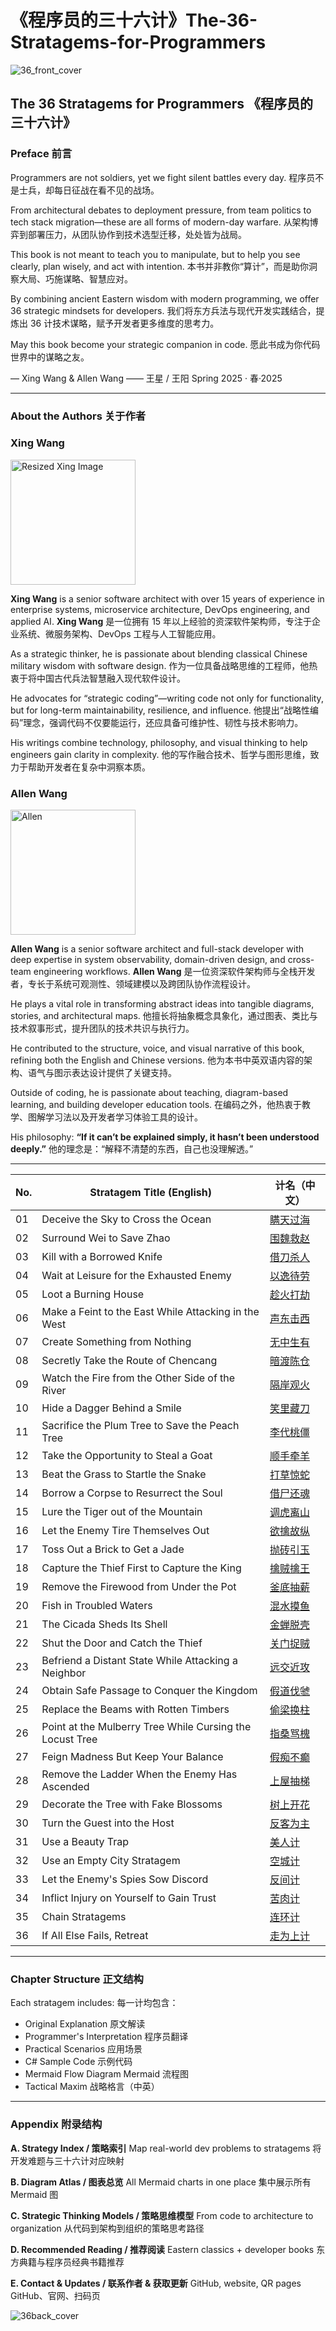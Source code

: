 # 《程序员的三十六计》The-36-Stratagems-for-Programmers
![36_front_cover](https://github.com/user-attachments/assets/16c3af1f-e972-445e-a8d6-33015d458094)


## The 36 Stratagems for Programmers 《程序员的三十六计》

### Preface 前言

Programmers are not soldiers, yet we fight silent battles every day.
程序员不是士兵，却每日征战在看不见的战场。

From architectural debates to deployment pressure, from team politics to tech stack migration—these are all forms of modern-day warfare.
从架构博弈到部署压力，从团队协作到技术选型迁移，处处皆为战局。

This book is not meant to teach you to manipulate, but to help you see clearly, plan wisely, and act with intention.
本书并非教你“算计”，而是助你洞察大局、巧施谋略、智慧应对。

By combining ancient Eastern wisdom with modern programming, we offer 36 strategic mindsets for developers.
我们将东方兵法与现代开发实践结合，提炼出 36 计技术谋略，赋予开发者更多维度的思考力。

May this book become your strategic companion in code.
愿此书成为你代码世界中的谋略之友。

— Xing Wang & Allen Wang
—— 王星 / 王阳
Spring 2025 · 春·2025

---

### About the Authors 关于作者

### Xing Wang
<img src="https://github.com/user-attachments/assets/9575460d-ff93-4dd8-8816-b401ce3e4715" width="200" alt="Resized Xing Image">

**Xing Wang** is a senior software architect with over 15 years of experience in enterprise systems, microservice architecture, DevOps engineering, and applied AI.
**Xing Wang** 是一位拥有 15 年以上经验的资深软件架构师，专注于企业系统、微服务架构、DevOps 工程与人工智能应用。

As a strategic thinker, he is passionate about blending classical Chinese military wisdom with software design.
作为一位具备战略思维的工程师，他热衷于将中国古代兵法智慧融入现代软件设计。

He advocates for “strategic coding”—writing code not only for functionality, but for long-term maintainability, resilience, and influence.
他提出“战略性编码”理念，强调代码不仅要能运行，还应具备可维护性、韧性与技术影响力。

His writings combine technology, philosophy, and visual thinking to help engineers gain clarity in complexity.
他的写作融合技术、哲学与图形思维，致力于帮助开发者在复杂中洞察本质。


### Allen Wang
<img src="https://github.com/user-attachments/assets/8b9e3d28-9ee4-4007-9fb8-89e07ad0232d" width="200" alt="Allen" />

**Allen Wang** is a senior software architect and full-stack developer with deep expertise in system observability, domain-driven design, and cross-team engineering workflows.
**Allen Wang** 是一位资深软件架构师与全栈开发者，专长于系统可观测性、领域建模以及跨团队协作流程设计。

He plays a vital role in transforming abstract ideas into tangible diagrams, stories, and architectural maps.
他擅长将抽象概念具象化，通过图表、类比与技术叙事形式，提升团队的技术共识与执行力。

He contributed to the structure, voice, and visual narrative of this book, refining both the English and Chinese versions.
他为本书中英双语内容的架构、语气与图示表达设计提供了关键支持。

Outside of coding, he is passionate about teaching, diagram-based learning, and building developer education tools.
在编码之外，他热衷于教学、图解学习法以及开发者学习体验工具的设计。

His philosophy: **“If it can’t be explained simply, it hasn’t been understood deeply.”**
他的理念是：“解释不清楚的东西，自己也没理解透。”

---


| No. | Stratagem Title (English)                                | 计名（中文） |
| --- | -------------------------------------------------------- | ------ |
| 01  | Deceive the Sky to Cross the Ocean                       | [瞒天过海](https://github.com/uwspstar/The-36-Stratagems-for-Programmers/blob/main/%E7%AC%AC%E4%B8%80%E8%AE%A1%EF%BC%9A%E7%9E%92%E5%A4%A9%E8%BF%87%E6%B5%B7%20Deceive%20the%20Sky%20to%20Cross%20the%20Ocean.md)   |
| 02  | Surround Wei to Save Zhao                                | [围魏救赵](https://github.com/uwspstar/The-36-Stratagems-for-Programmers/blob/main/%E7%AC%AC%E4%BA%8C%E8%AE%A1%EF%BC%9A%E5%9B%B4%E9%AD%8F%E6%95%91%E8%B5%B5%20Besiege%20Wei%20to%20Rescue%20Zhao.md)   |
| 03  | Kill with a Borrowed Knife                               | [借刀杀人](https://github.com/uwspstar/The-36-Stratagems-for-Programmers/blob/main/%E7%AC%AC%E4%B8%89%E8%AE%A1%EF%BC%9A%E5%80%9F%E5%88%80%E6%9D%80%E4%BA%BA%20Kill%20with%20a%20Borrowed%20Knife.md)   |
| 04  | Wait at Leisure for the Exhausted Enemy                  | [以逸待劳](https://github.com/uwspstar/The-36-Stratagems-for-Programmers/blob/main/%E7%AC%AC%E5%9B%9B%E8%AE%A1%EF%BC%9A%E4%BB%A5%E9%80%B8%E5%BE%85%E5%8A%B3%20Wait%20at%20Leisure%20for%20the%20Exhausted%20Enemy.md)   |
| 05  | Loot a Burning House                                     | [趁火打劫](https://github.com/uwspstar/The-36-Stratagems-for-Programmers/blob/main/%E7%AC%AC%E4%BA%94%E8%AE%A1%EF%BC%9A%E8%B6%81%E7%81%AB%E6%89%93%E5%8A%AB%20Loot%20a%20Burning%20House.md)   |
| 06  | Make a Feint to the East While Attacking in the West     | [声东击西](https://github.com/uwspstar/The-36-Stratagems-for-Programmers/blob/main/%E7%AC%AC%E5%85%AD%E8%AE%A1%EF%BC%9A%E5%A3%B0%E4%B8%9C%E5%87%BB%E8%A5%BF%20Make%20a%20Feint%20to%20the%20East%20While%20Attacking%20in%20the%20West.md)   |
| 07  | Create Something from Nothing                            | [无中生有](https://github.com/uwspstar/The-36-Stratagems-for-Programmers/blob/main/%E7%AC%AC%E4%B8%83%E8%AE%A1%EF%BC%9A%E6%97%A0%E4%B8%AD%E7%94%9F%E6%9C%89%20Create%20Something%20from%20Nothing.md)   |
| 08  | Secretly Take the Route of Chencang                      | [暗渡陈仓](https://github.com/uwspstar/The-36-Stratagems-for-Programmers/blob/main/%E7%AC%AC%E5%85%AB%E8%AE%A1%EF%BC%9A%E6%9A%97%E6%B8%A1%E9%99%88%E4%BB%93%20Secretly%20Take%20the%20Route%20of%20Chencang.md)   |
| 09  | Watch the Fire from the Other Side of the River          | [隔岸观火](https://github.com/uwspstar/The-36-Stratagems-for-Programmers/blob/main/%E7%AC%AC%E4%B9%9D%E8%AE%A1%EF%BC%9A%E9%9A%94%E5%B2%B8%E8%A7%82%E7%81%AB%20Watch%20the%20Fire%20from%20the%20Other%20Side%20of%20the%20River.md)   |
| 10  | Hide a Dagger Behind a Smile                             | [笑里藏刀](https://github.com/uwspstar/The-36-Stratagems-for-Programmers/blob/main/%E7%AC%AC%E5%8D%81%E8%AE%A1%EF%BC%9A%E7%AC%91%E9%87%8C%E8%97%8F%E5%88%80%20Hide%20a%20Dagger%20Behind%20a%20Smile.md)  |
| 11  | Sacrifice the Plum Tree to Save the Peach Tree           | [李代桃僵](https://github.com/uwspstar/The-36-Stratagems-for-Programmers/blob/main/%E7%AC%AC%E5%8D%81%E4%B8%80%E8%AE%A1%EF%BC%9A%E6%9D%8E%E4%BB%A3%E6%A1%83%E5%83%B5%20Sacrifice%20the%20Plum%20Tree%20to%20Save%20the%20Peach%20Tree.md)   |
| 12  | Take the Opportunity to Steal a Goat                     | [顺手牵羊](https://github.com/uwspstar/The-36-Stratagems-for-Programmers/blob/main/%E7%AC%AC%E5%8D%81%E4%BA%8C%E8%AE%A1%EF%BC%9A%E9%A1%BA%E6%89%8B%E7%89%B5%E7%BE%8A%20Take%20the%20Opportunity%20to%20Steal%20a%20Goat.md)   |
| 13  | Beat the Grass to Startle the Snake                      | [打草惊蛇](https://github.com/uwspstar/The-36-Stratagems-for-Programmers/blob/main/%E7%AC%AC%E5%8D%81%E4%B8%89%E8%AE%A1%EF%BC%9A%E6%89%93%E8%8D%89%E6%83%8A%E8%9B%87%20Beat%20the%20Grass%20to%20Startle%20the%20Snake.md)   |
| 14  | Borrow a Corpse to Resurrect the Soul                    | [借尸还魂](https://github.com/uwspstar/The-36-Stratagems-for-Programmers/blob/main/%E7%AC%AC%E5%8D%81%E5%9B%9B%E8%AE%A1%EF%BC%9A%E5%80%9F%E5%B0%B8%E8%BF%98%E9%AD%82%20Borrow%20a%20Corpse%20to%20Resurrect%20the%20Soul.md)   |
| 15  | Lure the Tiger out of the Mountain                       | [调虎离山](https://github.com/uwspstar/The-36-Stratagems-for-Programmers/blob/main/%E7%AC%AC%E5%8D%81%E4%BA%94%E8%AE%A1%EF%BC%9A%E8%B0%83%E8%99%8E%E7%A6%BB%E5%B1%B1%20Lure%20the%20Tiger%20Out%20of%20the%20Mountain.md)   |
| 16  | Let the Enemy Tire Themselves Out                        | [欲擒故纵](https://github.com/uwspstar/The-36-Stratagems-for-Programmers/blob/main/%E7%AC%AC%E5%8D%81%E5%85%AD%E8%AE%A1%EF%BC%9A%E6%AC%B2%E6%93%92%E6%95%85%E7%BA%B5%20Let%20the%20Enemy%20Go%20to%20Catch%20Them%20Later.md)   |
| 17  | Toss Out a Brick to Get a Jade                           | [抛砖引玉](https://github.com/uwspstar/The-36-Stratagems-for-Programmers/blob/main/%E7%AC%AC%E5%8D%81%E4%B8%83%E8%AE%A1%EF%BC%9A%E6%8A%9B%E7%A0%96%E5%BC%95%E7%8E%89%20Toss%20Out%20a%20Brick%20to%20Attract%20Jade.md)   |
| 18  | Capture the Thief First to Capture the King              | [擒贼擒王](https://github.com/uwspstar/The-36-Stratagems-for-Programmers/blob/main/%E7%AC%AC%E5%8D%81%E5%85%AB%E8%AE%A1%EF%BC%9A%E6%93%92%E8%B4%BC%E6%93%92%E7%8E%8B%20Capture%20the%20Thief%20First%20to%20Capture%20the%20King.md)   |
| 19  | Remove the Firewood from Under the Pot                   | [釜底抽薪](https://github.com/uwspstar/The-36-Stratagems-for-Programmers/blob/main/%E7%AC%AC%E5%8D%81%E4%B9%9D%E8%AE%A1%EF%BC%9A%E9%87%9C%E5%BA%95%E6%8A%BD%E8%96%AA%20Remove%20the%20Firewood%20from%20Under%20the%20Pot.md)   |
| 20  | Fish in Troubled Waters                                  | [混水摸鱼](https://github.com/uwspstar/The-36-Stratagems-for-Programmers/blob/main/%E7%AC%AC%E4%BA%8C%E5%8D%81%E8%AE%A1%EF%BC%9A%E6%B7%B7%E6%B0%B4%E6%91%B8%E9%B1%BC%20Fish%20in%20Troubled%20Waters.md)   |
| 21  | The Cicada Sheds Its Shell                               | [金蝉脱壳](https://github.com/uwspstar/The-36-Stratagems-for-Programmers/blob/main/%E7%AC%AC%E4%BA%8C%E5%8D%81%E4%B8%80%E8%AE%A1%EF%BC%9A%E9%87%91%E8%9D%89%E8%84%B1%E5%A3%B3%20The%20Cicada%20Sheds%20Its%20Shell.md)   |
| 22  | Shut the Door and Catch the Thief                        | [关门捉贼](https://github.com/uwspstar/The-36-Stratagems-for-Programmers/blob/main/%E7%AC%AC%E4%BA%8C%E5%8D%81%E4%BA%8C%E8%AE%A1%EF%BC%9A%E5%85%B3%E9%97%A8%E6%8D%89%E8%B4%BC%20Shut%20the%20Door%20and%20Catch%20the%20Thief.md)  |
| 23  | Befriend a Distant State While Attacking a Neighbor      | [远交近攻](https://github.com/uwspstar/The-36-Stratagems-for-Programmers/blob/main/%E7%AC%AC%E4%BA%8C%E5%8D%81%E4%B8%89%E8%AE%A1%EF%BC%9A%E8%BF%9C%E4%BA%A4%E8%BF%91%E6%94%BB%20Befriend%20Distant%20States%20While%20Attacking%20Nearby%20Ones.md)   |
| 24  | Obtain Safe Passage to Conquer the Kingdom               | [假道伐虢](https://github.com/uwspstar/The-36-Stratagems-for-Programmers/blob/main/%E7%AC%AC%E4%BA%8C%E5%8D%81%E5%9B%9B%E8%AE%A1%EF%BC%9A%E5%81%87%E9%81%93%E4%BC%90%E8%99%A2%20Obtain%20Safe%20Passage%20to%20Conquer%20the%20Kingdom.md)   |
| 25  | Replace the Beams with Rotten Timbers                    | [偷梁换柱](https://github.com/uwspstar/The-36-Stratagems-for-Programmers/blob/main/%E7%AC%AC%E4%BA%8C%E5%8D%81%E4%BA%94%E8%AE%A1%EF%BC%9A%E5%81%B7%E6%A2%81%E6%8D%A2%E6%9F%B1%20Replace%20the%20Beams%20with%20Rotten%20Timbers.md)   |
| 26  | Point at the Mulberry Tree While Cursing the Locust Tree | [指桑骂槐](https://github.com/uwspstar/The-36-Stratagems-for-Programmers/blob/main/%E7%AC%AC%E4%BA%8C%E5%8D%81%E5%85%AD%E8%AE%A1%EF%BC%9A%E6%8C%87%E6%A1%91%E9%AA%82%E6%A7%90%20Point%20at%20the%20Mulberry%20Tree%20While%20Cursing%20the%20Locust%20Tree.md)   |
| 27  | Feign Madness But Keep Your Balance                      | [假痴不癫](https://github.com/uwspstar/The-36-Stratagems-for-Programmers/blob/main/%E7%AC%AC%E4%BA%8C%E5%8D%81%E4%B8%83%E8%AE%A1%EF%BC%9A%E5%81%87%E7%97%B4%E4%B8%8D%E7%99%AB%20Feign%20Madness%20But%20Keep%20Your%20Balance.md)   |
| 28  | Remove the Ladder When the Enemy Has Ascended            | [上屋抽梯](https://github.com/uwspstar/The-36-Stratagems-for-Programmers/blob/main/%E7%AC%AC%E4%BA%8C%E5%8D%81%E5%85%AB%E8%AE%A1%EF%BC%9A%E4%B8%8A%E5%B1%8B%E6%8A%BD%E6%A2%AF%20Remove%20the%20Ladder%20When%20the%20Enemy%20Has%20Ascended.md)   |
| 29  | Decorate the Tree with Fake Blossoms                     | [树上开花](https://github.com/uwspstar/The-36-Stratagems-for-Programmers/blob/main/%E7%AC%AC%E4%BA%8C%E5%8D%81%E4%B9%9D%E8%AE%A1%EF%BC%9A%E6%A0%91%E4%B8%8A%E5%BC%80%E8%8A%B1%20Decorate%20the%20Tree%20with%20Fake%20Blossoms.md)   |
| 30  | Turn the Guest into the Host                             | [反客为主](https://github.com/uwspstar/The-36-Stratagems-for-Programmers/blob/main/%E7%AC%AC%E4%B8%89%E5%8D%81%E8%AE%A1%EF%BC%9A%E5%8F%8D%E5%AE%A2%E4%B8%BA%E4%B8%BB%20Turn%20the%20Guest%20into%20the%20Host.md)   |
| 31  | Use a Beauty Trap                                        | [美人计](https://github.com/uwspstar/The-36-Stratagems-for-Programmers/blob/main/%E7%AC%AC%E4%B8%89%E5%8D%81%E4%B8%80%E8%AE%A1%EF%BC%9A%E7%BE%8E%E4%BA%BA%E8%AE%A1%20Use%20a%20Beauty%20Trap.md)    |
| 32  | Use an Empty City Stratagem                              | [空城计](https://github.com/uwspstar/The-36-Stratagems-for-Programmers/blob/main/%E7%AC%AC%E4%B8%89%E5%8D%81%E4%BA%8C%E8%AE%A1%EF%BC%9A%E7%A9%BA%E5%9F%8E%E8%AE%A1%20Use%20an%20Empty%20City%20Stratagem.md)    |
| 33  | Let the Enemy's Spies Sow Discord                        | [反间计](https://github.com/uwspstar/The-36-Stratagems-for-Programmers/blob/main/%E7%AC%AC%E4%B8%89%E5%8D%81%E4%B8%89%E8%AE%A1%EF%BC%9A%E5%8F%8D%E9%97%B4%E8%AE%A1%20Let%20the%20Enemy's%20Spies%20Sow%20Discord.md)    |
| 34  | Inflict Injury on Yourself to Gain Trust                 | [苦肉计](https://github.com/uwspstar/The-36-Stratagems-for-Programmers/blob/main/%E7%AC%AC%E4%B8%89%E5%8D%81%E5%9B%9B%E8%AE%A1%EF%BC%9A%E8%8B%A6%E8%82%89%E8%AE%A1%20Inflict%20Injury%20on%20Yourself%20to%20Gain%20Trust.md)    |
| 35  | Chain Stratagems                                         | [连环计](https://github.com/uwspstar/The-36-Stratagems-for-Programmers/blob/main/%E7%AC%AC%E4%B8%89%E5%8D%81%E4%BA%94%E8%AE%A1%EF%BC%9A%E8%BF%9E%E7%8E%AF%E8%AE%A1%20Chain%20Stratagems.md)    |
| 36  | If All Else Fails, Retreat                               | [走为上计](https://github.com/uwspstar/The-36-Stratagems-for-Programmers/blob/main/%E7%AC%AC%E4%B8%89%E5%8D%81%E5%85%AD%E8%AE%A1%EF%BC%9A%E8%B5%B0%E4%B8%BA%E4%B8%8A%E8%AE%A1%20Retreat%20Is%20the%20Best%20Option.md)   |

---

### Chapter Structure 正文结构

Each stratagem includes: 每一计均包含：

* Original Explanation 原文解读
* Programmer's Interpretation 程序员翻译
* Practical Scenarios 应用场景
* C# Sample Code 示例代码
* Mermaid Flow Diagram Mermaid 流程图
* Tactical Maxim 战略格言（中英）

---

### Appendix 附录结构

**A. Strategy Index / 策略索引**
Map real-world dev problems to stratagems 将开发难题与三十六计对应映射

**B. Diagram Atlas / 图表总览**
All Mermaid charts in one place 集中展示所有 Mermaid 图

**C. Strategic Thinking Models / 策略思维模型**
From code to architecture to organization 从代码到架构到组织的策略思考路径

**D. Recommended Reading / 推荐阅读**
Eastern classics + developer books 东方典籍与程序员经典书籍推荐

**E. Contact & Updates / 联系作者 & 获取更新**
GitHub, website, QR pages GitHub、官网、扫码页

![36back_cover](https://github.com/user-attachments/assets/a0ba4c38-a977-4f85-8ade-5f3cd3001588)

